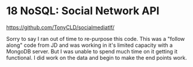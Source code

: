 # 18 NoSQL: Social Network API

https://github.com/TonyCLD/socialmediatlf/  

Sorry to say I ran out of time to re-purpose this code. This was a "follow along" code from JD and was working in it's limited capacity with a MongoDB server. But I was unable to spend much time on it getting it functional. I did work on the data and begin to make the end points work. 

